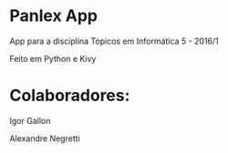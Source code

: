# Panlex App
App para a disciplina Tópicos em Informática 5 - 2016/1

Feito em Python e Kivy

# Colaboradores:
Igor Gallon

Alexandre Negretti
